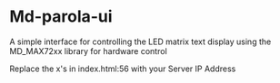 # Md-parola-ui
A simple interface for controlling the  LED matrix text display using the MD_MAX72xx library for hardware control

Replace the x's in index.html:56 with your Server IP Address
